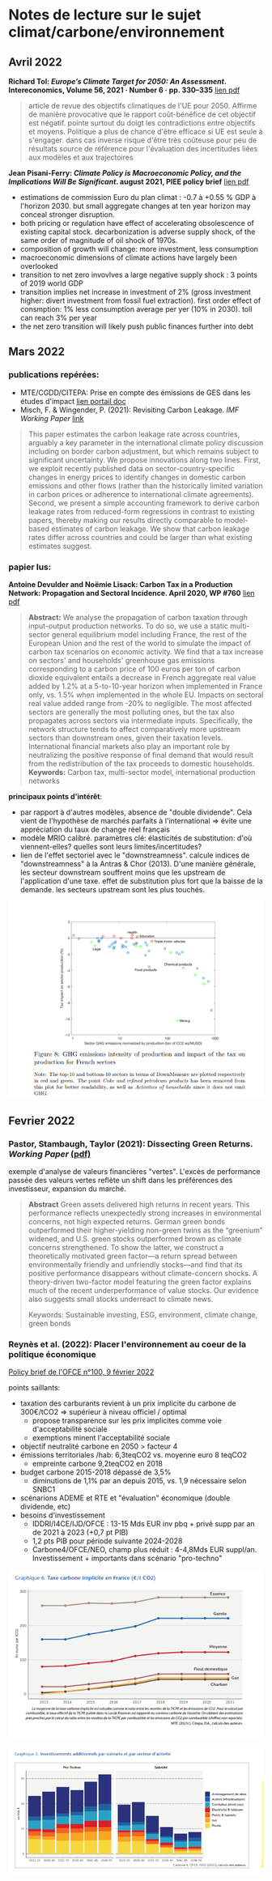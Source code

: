 # Notes de lecture sur le sujet climat/carbone/environnement


## Avril 2022

**Richard Tol: _Europe’s Climate Target for 2050: An Assessment_. Intereconomics, Volume 56, 2021 · Number 6 · pp. 330–335** [lien pdf](https://www.intereconomics.eu/contents/year/2021/number/6/article/europe-s-climate-target-for-2050-an-assessment.html#footnote-002-backlink)
> article de revue des objectifs climatiques de l'UE pour 2050. Affirme de manière provocative que le rapport coût-bénéfice de cet objectif est négatif. 
> pointe surtout du doigt les contradictions entre objectifs et moyens. Politique a plus de chance d'être efficace si UE est seule à s'engager. dans cas inverse risque d'être très coûteuse pour peu de résultats
> source de référence pour l'évaluation des incertitudes liées aux modèles et aux trajectoires



**Jean Pisani-Ferry:  *Climate Policy is Macroeconomic Policy, and the Implications Will Be Significant*. august 2021, PIEE policy brief** [lien pdf](https://www.piie.com/system/files/documents/pb21-20.pdf)
* estimations de commission Euro du plan climat : -0.7 à +0.55 % GDP à l'horizon 2030. but small aggregate changes at ten year horizon may conceal stronger disruption. 
* both pricing or regulation have effect of accelerating obsolescence of existing capital stock. decarbonization is adverse supply shock, of the same order of magnitude of oil shock of 1970s. 
* composition of growth will change: more investment, less consumption
* macroeconomic dimensions of climate actions have largely been overlooked
* transition to net zero invovlves a large negative supply shock : 3 points of 2019 world GDP
* transition implies net increase in investment of 2% (gross investment higher: divert investment from fossil fuel extraction). first order effect of consmption: 1% less consumption average per yer (10% in 2030). toll can reach 3% per year
* the net zero transition will likely push public finances further into debt



## Mars 2022

### publications repérées: 
* MTE/CGDD/CITEPA:  Prise en compte des émissions de GES dans les études d'impact [lien portail doc](http://portaildoc/exl-php/util/documents/accede_document.php?1648040840767)
* Misch, F. & Wingender, P. (2021): Revisiting Carbon Leakage. *IMF Working Paper* [link](https://www.imf.org/en/Publications/WP/Issues/2021/08/06/Revisiting-Carbon-Leakage-462148#:~:text=Summary%3A,propose%20innovations%20along%20two%20lines.)
 > This paper estimates the carbon leakage rate across countries, arguably a key parameter in the international climate policy discussion including on border carbon adjustment, but which remains subject to significant uncertainty. We propose innovations along two lines. First, we exploit recently published data on sector-country-specific changes in energy prices to identify changes in domestic carbon emissions and other flows (rather than the historically limited variation in carbon prices or adherence to international climate agreements). Second, we present a simple accounting framework to derive carbon leakage rates from reduced-form regressions in contrast to existing papers, thereby making our results directly comparable to model-based estimates of carbon leakage. We show that carbon leakage rates differ across countries and could be larger than what existing estimates suggest.

### papier lus:
**Antoine Devulder and Noëmie Lisack: Carbon Tax in a Production Network: Propagation and Sectoral Incidence. April 2020, WP #760** [lien pdf](https://publications.banque-france.fr/sites/default/files/medias/documents/wp760.pdf)

> **Abstract:** We analyse the propagation of carbon taxation through input-output production networks. To do so, we use a static multi-sector general equilibrium model including France, the rest of the European Union and the rest of the world to simulate the impact of carbon tax scenarios on economic activity. We find that a tax increase on sectors' and households' greenhouse gas emissions corresponding to a carbon price of 100 euros per ton of carbon dioxide equivalent entails a decrease in French aggregate real value added by 1.2% at a 5-to-10-year horizon when implemented in France only, vs. 1.5% when implemented in the whole EU. Impacts on sectoral real value added range from -20% to negligible. The most affected sectors are generally the most polluting ones, but the tax also propagates across sectors via intermediate inputs. Specifically, the network structure tends to affect comparatively more upstream sectors than downstream ones, given their taxation levels. International financial markets also play an important role by neutralizing the positive response of final demand that would result from the redistribution of the tax proceeds to domestic households.
> **Keywords:** Carbon tax, multi-sector model, international production networks

**principaux points d'intérêt**: 
* par rapport à d'autres modèles, absence de "double dividende". Cela vient de l'hypothèse de marchés parfaits à l'international => évite une appréciation du taux de change réel français
* modèle MRIO calibré. paramètres clé: élasticités de substitution: d'où viennent-elles? quelles sont leurs limites/incertitudes?
* lien de l'effet sectoriel avec le "downstreamness". calcule indices de "downstreamness" à la Antras & Chor (2013). D'une manière générale, les secteur downstream souffrent moins que les upstream de l'application d'une taxe. effet de substitution plus fort que la baisse de la demande. les secteurs upstream sont les plus touchés.

![](./PNG/devulder_lisack.png)


## Fevrier 2022

### Pastor, Stambaugh, Taylor (2021): Dissecting Green Returns. *Working Paper* [(pdf)](https://rodneywhitecenter.wharton.upenn.edu/wp-content/uploads/2021/11/StambaughTaylor_NovNewsletter.pdf)

exemple d'analyse de valeurs financières "vertes". L'excès de performance passée des valeurs vertes reflète un shift dans les préférences des investisseur, expansion du marché. 

> **Abstract** Green assets delivered high returns in recent years. This performance reflects unexpectedly strong increases in environmental concerns, not high expected returns. German green bonds outperformed their higher-yielding non-green twins as the “greenium” widened, and U.S. green stocks outperformed brown as climate concerns strengthened. To show the latter, we construct a theoretically motivated green factor—a return spread between environmentally friendly and unfriendly stocks—and find that its positive performance disappears without climate-concern shocks. A theory-driven two-factor model featuring the green factor explains much of the recent underperformance of value stocks. Our evidence also suggests small stocks underreact to climate news.
> 
> Keywords: Sustainable investing, ESG, environment, climate change, green bonds



### Reynès et al. (2022): Placer l'environnement au coeur de la politique économique

[Policy brief de l'OFCE n°100, 9 février 2022](https://www.ofce.sciences-po.fr/pdf/pbrief/2022/OFCEpbrief100.pdf)

points saillants: 
* taxation des carburants revient à un prix implicite du carbone de 300€/tCO2 => supérieur à niveau officiel / optimal
  + propose transparence sur les prix implicites comme voie d'acceptabilité sociale
  + exemptions minent l'acceptabilité sociale
* objectif neutralité carbone en 2050 > facteur 4
* émissions territoriales /hab: 6,3teqCO2 vs. moyenne euro 8 teqCO2
  + empreinte carbone 9,2teqCO2 en 2018
* budget carbone 2015-2018 dépassé de 3,5%
  + diminutions de 1,1% par an depuis 2015, vs. 1,9 nécessaire selon SNBC1
* scénarions ADEME et RTE et "évaluation" économique (double dividende, etc)
* besoins d'investissement
  + IDDRI/I4CE/IJD/OFCE : 13-15 Mds EUR inv pbq + privé supp par an de 2021 à 2023 (+0,7 pt PIB)
  + 1,2 pts PIB pour période suivante 2024-2028
  + Carbone4/OFCE/NEO, champ plus réduit : 4-4,8Mds EUR suppl/an. Investissement + importants dans scénario "pro-techno"

![](./PNG/taxe_carb_impl.png)

![](./PNG/besoins_invest.png)


